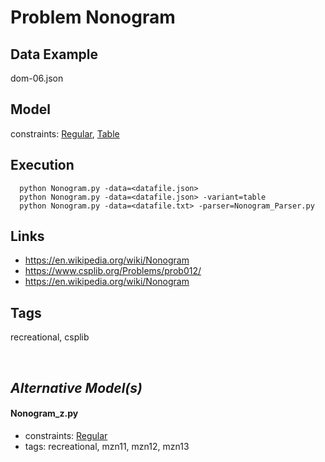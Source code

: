 # Problem Nonogram


## Data Example
  dom-06.json

## Model
  constraints: [Regular](http://pycsp.org/documentation/constraints/Regular), [Table](http://pycsp.org/documentation/constraints/Table)

## Execution
```
  python Nonogram.py -data=<datafile.json>
  python Nonogram.py -data=<datafile.json> -variant=table
  python Nonogram.py -data=<datafile.txt> -parser=Nonogram_Parser.py
```

## Links
  - https://en.wikipedia.org/wiki/Nonogram
  - https://www.csplib.org/Problems/prob012/
  - https://en.wikipedia.org/wiki/Nonogram

## Tags
  recreational, csplib

<br />

## _Alternative Model(s)_

#### Nonogram_z.py
 - constraints: [Regular](http://pycsp.org/documentation/constraints/Regular)
 - tags: recreational, mzn11, mzn12, mzn13
